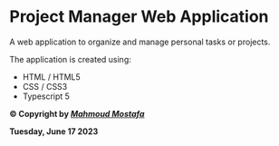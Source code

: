 # Project Manager Web Application

A web application to organize and manage personal tasks or projects.

The application is created using:

- HTML / HTML5
- CSS / CSS3
- Typescript 5

**© Copyright by _[Mahmoud Mostafa](https://pph.me/mahmoudmostafa)_**

**Tuesday, June 17 2023**
